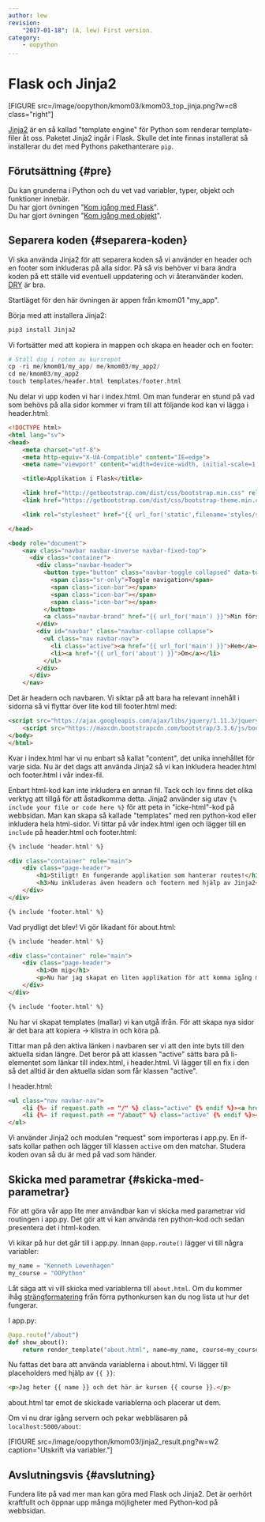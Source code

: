 ```yaml
---
author: lew
revision:
    "2017-01-18": (A, lew) First version.
category:
    - oopython
...
```

Flask och Jinja2
===================================

[FIGURE src=/image/oopython/kmom03/kmom03_top_jinja.png?w=c8 class="right"]

[Jinja2](http://jinja.pocoo.org/) är en så kallad "template engine" för Python som renderar template-filer åt oss. Paketet Jinja2 ingår i Flask. Skulle det inte finnas installerat så installerar du det med Pythons pakethanterare `pip`.

<!--more-->



Förutsättning {#pre}
-------------------------------

Du kan grunderna i Python och du vet vad variabler, typer, objekt och funktioner innebär.  
Du har gjort övningen "[Kom igång med Flask](kunskap/kom-igang-med-flask)".  
Du har gjort övningen "[Kom igång med objekt](kunskap/kom-igang-med-objekt)".



Separera koden {#separera-koden}
------------------------------

Vi ska använda Jinja2 för att separera koden så vi använder en header och en footer som inkluderas på alla sidor. På så vis behöver vi bara ändra koden på ett ställe vid eventuell uppdatering och vi återanvänder koden. [DRY](https://en.wikipedia.org/wiki/Don%27t_repeat_yourself) är bra.  

Startläget för den här övningen är appen från kmom01 "my_app".  

Börja med att installera Jinja2:  

```python
pip3 install Jinja2
```

Vi fortsätter med att kopiera in mappen och skapa en header och en footer:

```python
# Ställ dig i roten av kursrepot
cp -ri me/kmom01/my_app/ me/kmom03/my_app2/
cd me/kmom03/my_app2
touch templates/header.html templates/footer.html
```

Nu delar vi upp koden vi har i index.html. Om man funderar en stund på vad som behövs på alla sidor kommer vi fram till att följande kod kan vi lägga i header.html:

```html
<!DOCTYPE html>
<html lang="sv">
<head>
    <meta charset="utf-8">
    <meta http-equiv="X-UA-Compatible" content="IE=edge">
    <meta name="viewport" content="width=device-width, initial-scale=1, shrink-to-fit=no">

    <title>Applikation i Flask</title>

    <link href="http://getbootstrap.com/dist/css/bootstrap.min.css" rel="stylesheet">
    <link href="https://getbootstrap.com/dist/css/bootstrap-theme.min.css" rel="stylesheet">

    <link rel="stylesheet" href="{{ url_for('static',filename='styles/style.css') }}">

</head>

<body role="document">
    <nav class="navbar navbar-inverse navbar-fixed-top">
      <div class="container">
        <div class="navbar-header">
          <button type="button" class="navbar-toggle collapsed" data-toggle="collapse" data-target="#navbar" aria-expanded="false" aria-controls="navbar">
            <span class="sr-only">Toggle navigation</span>
            <span class="icon-bar"></span>
            <span class="icon-bar"></span>
            <span class="icon-bar"></span>
          </button>
          <a class="navbar-brand" href="{{ url_for('main') }}">Min första Flask app</a>
        </div>
        <div id="navbar" class="navbar-collapse collapse">
          <ul class="nav navbar-nav">
            <li class="active"><a href="{{ url_for('main') }}">Hem</a></li>
            <li><a href="{{ url_for('about') }}">Om</a></li>
          </ul>
        </div>
      </div>
    </nav>
```

Det är headern och navbaren. Vi siktar på att bara ha relevant innehåll i sidorna så vi flyttar över lite kod till footer.html med:

```html
<script src="https://ajax.googleapis.com/ajax/libs/jquery/1.11.3/jquery.min.js"></script>
    <script src="https://maxcdn.bootstrapcdn.com/bootstrap/3.3.6/js/bootstrap.min.js"></script>
</body>
</html>
```

Kvar i index.html har vi nu enbart så kallat "content", det unika innehållet för varje sida. Nu är det dags att använda Jinja2 så vi kan inkludera header.html och footer.html i vår index-fil.  

Enbart html-kod kan inte inkludera en annan fil. Tack och lov finns det olika verktyg att tillgå för att åstadkomma detta. Jinja2 använder sig utav `{% include your file or code here %}` för att peta in "icke-html"-kod på webbsidan. Man kan skapa så kallade "templates" med ren python-kod eller inkludera hela html-sidor. Vi tittar på vår index.html igen och lägger till en `include` på header.html och footer.html:

```html
{% include 'header.html' %}

<div class="container" role="main">
    <div class="page-header">
        <h1>Stiligt! En fungerande applikation som hanterar routes!</h1>
        <h3>Nu inkluderas även headern och footern med hjälp av Jinja2</h3>
    </div>
</div>

{% include 'footer.html' %}
```

Vad prydligt det blev! Vi gör likadant för about.html:

```html
{% include 'header.html' %}

<div class="container" role="main">
    <div class="page-header">
        <h1>Om mig</h1>
        <p>Nu har jag skapat en liten applikation för att komma igång med Flask.</p>
    </div>
</div>

{% include 'footer.html' %}
```

Nu har vi skapat templates (mallar) vi kan utgå ifrån. För att skapa nya sidor är det bara att kopiera -> klistra in och köra på.  

Tittar man på den aktiva länken i navbaren ser vi att den inte byts till den aktuella sidan längre. Det beror på att klassen "active" sätts bara på li-elementet som länkar till index.html, i header.html. Vi lägger till en fix i den så det alltid är den aktuella sidan som får klassen "active".  

I header.html:

```html
<ul class="nav navbar-nav">
    <li {%- if request.path == "/" %} class="active" {% endif %}><a href="{{ url_for('main') }}">Hem</a></li>
    <li {%- if request.path == "/about" %} class="active" {% endif %}><a href="{{ url_for('about') }}">Om</a></li>
</ul>
```

Vi använder Jinja2 och modulen "request" som importeras i app.py. En if-sats kollar pathen och lägger till klassen `active` om den matchar. Studera koden ovan så du är med på vad som händer.



Skicka med parametrar {#skicka-med-parametrar}
------------------------------

För att göra vår app lite mer användbar kan vi skicka med parametrar vid routingen i app.py. Det gör att vi kan använda ren python-kod och sedan presentera det i html-koden.  

Vi kikar på hur det går till i app.py. Innan `@app.route()` lägger vi till några variabler:  

```python
my_name = "Kenneth Lewenhagen"
my_course = "OOPython"
```

Låt säga att vi vill skicka med variablerna till `about.html`. Om du kommer ihåg [strängformatering](https://www.youtube.com/watch?v=BkMm0lX-Ytc&list=PLKtP9l5q3ce93pTlN_dnDpsTwGLCXJEpd&index=18) från förra pythonkursen kan du nog lista ut hur det fungerar.  

I app.py:

```python
@app.route("/about")
def show_about():
    return render_template("about.html", name=my_name, course=my_course)
```

Nu fattas det bara att använda variablerna i about.html. Vi lägger till placeholders med hjälp av `{{ }}`:

```html
<p>Jag heter {{ name }} och det här är kursen {{ course }}.</p>
```

about.html tar emot de skickade variablerna och placerar ut dem.

Om vi nu drar igång servern och pekar webbläsaren på `localhost:5000/about`:

[FIGURE src=/image/oopython/kmom03/jinja2_result.png?w=w2 caption="Utskrift via variabler."]



Avslutningsvis {#avslutning}
------------------------------

Fundera lite på vad mer man kan göra med Flask och Jinja2. Det är oerhört kraftfullt och öppnar upp många möjligheter med Python-kod på webbsidan.
